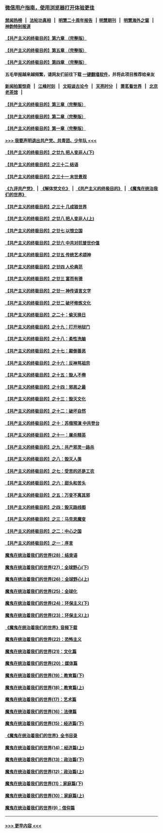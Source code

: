 ### [微信用户指南，使用浏览器打开体验更佳](https://github.com/gfw-breaker/banned-news1/blob/master/indexes/wechat-guide.md?t=0)
#### [禁闻热榜](热点新闻.md?t=0)  &nbsp;&nbsp;|&nbsp;&nbsp; [法轮功真相](https://github.com/gfw-breaker/truth/blob/master/README.md?t=0) &nbsp;&nbsp;|&nbsp;&nbsp; [明慧二十周年报告](https://github.com/gfw-breaker/mh-reports/blob/master/README.md?t=0) &nbsp;&nbsp;|&nbsp;&nbsp;[明慧期刊](https://github.com/gfw-breaker/mh-qikan) &nbsp;&nbsp;|&nbsp;&nbsp; [明慧海外之窗](https://github.com/gfw-breaker/mh-news/blob/master/README.md?t=0) &nbsp;&nbsp;|&nbsp;&nbsp; [神韵特别报道](https://github.com/gfw-breaker/mh-news/blob/master/shenyun.md?t=0)
#### [【共产主义的终极目的】第六章 （完整版）](../pages/nsc422/n11428913.md?t=02150511) 
#### [【共产主义的终极目的】第五章 （完整版）](../pages/nsc422/n11428912.md?t=02150511) 
#### [【共产主义的终极目的】第四章 （完整版）](../pages/nsc422/n11428907.md?t=02150511) 
#### 五毛举报越来越频繁，请网友们前往下载 [一键翻墙软件](https://github.com/gfw-breaker/ssr-accounts)，并将此项目推荐给亲友
#### [新闻拍案惊奇](https://github.com/gfw-breaker/banned-news1/blob/master/pages/link4.md) &nbsp;&nbsp;|&nbsp;&nbsp; [江峰时刻](https://github.com/gfw-breaker/banned-news1/blob/master/pages/link4.md) &nbsp;&nbsp;|&nbsp;&nbsp; [文昭谈古论今](https://github.com/gfw-breaker/banned-news1/blob/master/pages/link4.md) &nbsp;&nbsp;|&nbsp;&nbsp; [天亮时分](https://github.com/gfw-breaker/banned-news1/blob/master/pages/link4.md) &nbsp;&nbsp;|&nbsp;&nbsp; [萧茗看世界](https://github.com/gfw-breaker/banned-news1/blob/master/pages/link4.md) &nbsp;&nbsp;|&nbsp;&nbsp; [北京老茶馆](https://github.com/gfw-breaker/banned-news1/blob/master/pages/link4.md) &nbsp;&nbsp;|&nbsp;&nbsp; 
#### [【共产主义的终极目的】第三章（完整版）](../pages/nsc422/n11428848.md?t=02150511) 
#### [【共产主义的终极目的】第二章（完整版）](../pages/nsc422/n11428831.md?t=02150511) 
#### [【共产主义的终极目的】第一章（完整版）](../pages/nsc422/n11417651.md?t=02150511) 
#### [>>> 我要声明退出共产党、共青团、少年队 <<<](https://github.com/begood0513/goodnews/blob/master/quit/letter.md) 
#### [【共产主义的终极目的】之廿九 把人变非人(下)](../pages/nsc422/n11344140.md?t=02150511) 
#### [【共产主义的终极目的】之三十二 结语](../pages/nsc422/n11360535.md?t=02150511) 
#### [【共产主义的终极目的】之三十一 末世景观](../pages/nsc422/n11351129.md?t=02150511) 
#### [《九评共产党》](https://github.com/begood0513/9ping.md/blob/master/README.md) &nbsp;|&nbsp; [《解体党文化》](../../../../jtdwh.md/blob/master/README.md)  &nbsp;|&nbsp; [《共产主义的终极目的》](../../../../gczydzjmd.md/blob/master/README.md) &nbsp;|&nbsp; [《魔鬼在统治我们的世界》](../../../../mgztzwmdsj.md/blob/master/README.md) 
#### [【共产主义的终极目的】之三十 几成狼世界](../pages/nsc422/n11348280.md?t=02150511) 
#### [【共产主义的终极目的】之廿八 把人变非人(上)](../pages/nsc422/n11340492.md?t=02150511) 
#### [【共产主义的终极目的】之廿七 以恨立国](../pages/nsc422/n11336944.md?t=02150511) 
#### [【共产主义的终极目的】之廿六 中共对抗普世价值](../pages/nsc422/n11324785.md?t=02150511) 
#### [【共产主义的终极目的】之廿五 传统艺术颂神](../pages/nsc422/n11296396.md?t=02150511) 
#### [【共产主义的终极目的】之廿四 人伦典范](../pages/nsc422/n11296397.md?t=02150511) 
#### [【共产主义的终极目的】之廿三 富而有德](../pages/nsc422/n11283598.md?t=02150511) 
#### [【共产主义的终极目的】之廿一 神传语言文字](../pages/nsc422/n11263265.md?t=02150511) 
#### [【共产主义的终极目的】之廿二 破坏修炼文化](../pages/nsc422/n11245728.md?t=02150511) 
#### [【共产主义的终极目的】之二十：偷天换日](../pages/nsc422/n11238846.md?t=02150511) 
#### [【共产主义的终极目的】之十九：打开地狱门](../pages/nsc422/n11206376.md?t=02150511) 
#### [【共产主义的终极目的】之十八：柔性洗脑](../pages/nsc422/n11199994.md?t=02150511) 
#### [【共产主义的终极目的】之十七：颠倒善恶](../pages/nsc422/n11179782.md?t=02150511) 
#### [【共产主义的终极目的】之十六：反神骂祖宗](../pages/nsc422/n11166798.md?t=02150511) 
#### [【共产主义的终极目的】之十五：毁人不倦](../pages/nsc422/n11166792.md?t=02150511) 
#### [【共产主义的终极目的】之十四：邪恶之最](../pages/nsc422/n11150249.md?t=02150511) 
#### [【共产主义的终极目的】之十三：毁灭文化](../pages/nsc422/n11135227.md?t=02150511) 
#### [【共产主义的终极目的】之十二：破坏自然](../pages/nsc422/n11135214.md?t=02150511) 
#### [【共产主义的终极目的】之十：苏俄预演 中共登台](../pages/nsc422/n11118424.md?t=02150511) 
#### [【共产主义的终极目的】之十一：屠杀精英](../pages/nsc422/n11118442.md?t=02150511) 
#### [【共产主义的终极目的】之九：共产邪灵一路杀](../pages/nsc422/n11114139.md?t=02150511) 
#### [【共产主义的终极目的】之八：毁灭人类](../pages/nsc422/n11108503.md?t=02150511) 
#### [【共产主义的终极目的】之七：受苦的还是工农](../pages/nsc422/n11101809.md?t=02150511) 
#### [【共产主义的终极目的】之六：甜头和苦头](../pages/nsc422/n11096971.md?t=02150511) 
#### [【共产主义的终极目的】之五：万变不离其邪](../pages/nsc422/n11091285.md?t=02150511) 
#### [【共产主义的终极目的】之四：毁灭路线图](../pages/nsc422/n11086284.md?t=02150511) 
#### [【共产主义的终极目的】之三：马克思魔变](../pages/nsc422/n11061941.md?t=02150511) 
#### [【共产主义的终极目的】之二：中心之国](../pages/nsc422/n11047728.md?t=02150511) 
#### [【共产主义的终极目的】之一：序言](../pages/nsc422/n11086077.md?t=02150511) 
#### [魔鬼在统治着我们的世界(28)：结束语](../pages/nsc422/n10936246.md?t=02150511) 
#### [魔鬼在统治着我们的世界(27)：全球野心(下)](../pages/nsc422/n10928319.md?t=02150511) 
#### [魔鬼在统治着我们的世界(26)：全球野心(上)](../pages/nsc422/n10900318.md?t=02150511) 
#### [魔鬼在统治着我们的世界(25)：全球化](../pages/nsc422/n10788205.md?t=02150511) 
#### [魔鬼在统治着我们的世界(24)：环保主义(下)](../pages/nsc422/n10695307.md?t=02150511) 
#### [魔鬼在统治着我们的世界(23)：环保主义(上)](../pages/nsc422/n10688613.md?t=02150511) 
#### [《魔鬼在统治着我们的世界》音频下载](../pages/nsc422/n10635553.md?t=02150511) 
#### [魔鬼在统治着我们的世界(22)：恐怖主义](../pages/nsc422/n10614727.md?t=02150511) 
#### [魔鬼在统治着我们的世界(21)：文化篇](../pages/nsc422/n10597706.md?t=02150511) 
#### [魔鬼在统治着我们的世界(20)：媒体篇](../pages/nsc422/n10586579.md?t=02150511) 
#### [魔鬼在统治着我们的世界(19)：教育篇(下)](../pages/nsc422/n10564808.md?t=02150511) 
#### [魔鬼在统治着我们的世界(18)：教育篇(上)](../pages/nsc422/n10526970.md?t=02150511) 
#### [魔鬼在统治着我们的世界(17)：艺术篇](../pages/nsc422/n10499093.md?t=02150511) 
#### [魔鬼在统治着我们的世界(16)：法律篇](../pages/nsc422/n10485969.md?t=02150511) 
#### [魔鬼在统治着我们的世界(15)：经济篇(下)](../pages/nsc422/n10469975.md?t=02150511) 
#### [《魔鬼在统治着我们的世界》全书目录](../pages/nsc422/n10464261.md?t=02150511) 
#### [魔鬼在统治着我们的世界(14)：经济篇(上)](../pages/nsc422/n10457370.md?t=02150511) 
#### [魔鬼在统治着我们的世界(13)：政治篇(下)](../pages/nsc422/n10448270.md?t=02150511) 
#### [魔鬼在统治着我们的世界(12)：政治篇(上)](../pages/nsc422/n10444576.md?t=02150511) 
#### [魔鬼在统治着我们的世界(11)：家庭篇(下)](../pages/nsc422/n10440961.md?t=02150511) 
#### [魔鬼在统治着我们的世界(10)：家庭篇(上)](../pages/nsc422/n10435448.md?t=02150511) 
#### [魔鬼在统治着我们的世界(9)：信仰篇](../pages/nsc422/n10432159.md?t=02150511) 

----
#### [ >>> 更早内容 <<< ](../indexes/nsc422-earlier.md)
